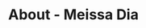 ---
id: meissa_dia
permalink: "/about/meissa_dia"
full_name: Meissa Dia
title: About - Meissa Dia
role: Sr. Frontend Engineer
image: 
about: Meissa is on a mission to create user experiences that improve lives while
  growing as an individual, teammate, and leader. He aims to uplift and empower those
  around him because working together is the surest path forward. Meissa has deep
  expertise in ReactJS, Redux, ES6, Progressive Web Apps, Responsive Design, and Git.
  When not developing, he enjoys hiking, basketball, and music production.
github: https://github.com/meissadia
linkedin: https://www.linkedin.com/in/meissa/
homepage: https://meissadia.surge.sh
featimg: "/assets/aboutBanner1.jpg"
layout: about/profile
---